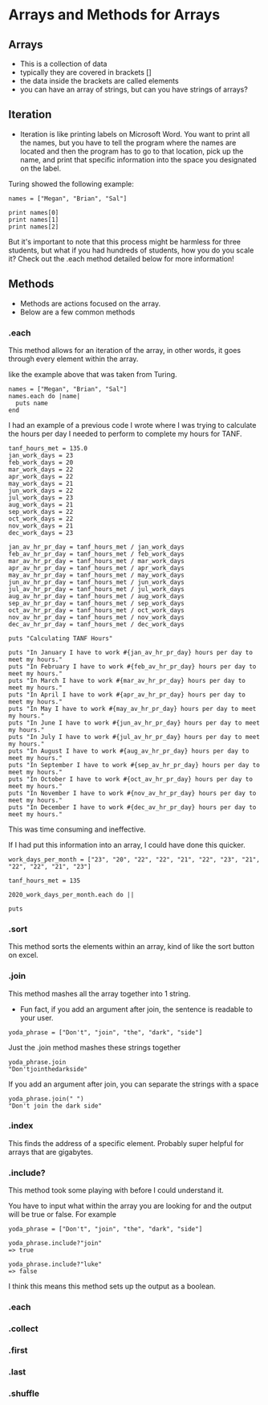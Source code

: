 # Arrays and Methods for Arrays

## Arrays
- This is a collection of data
- typically they are covered in brackets []
- the data inside the brackets are called elements
- you can have an array of strings, but can you have strings of arrays?

## Iteration
- Iteration is like printing labels on Microsoft Word.  You want to print all the names, but you have to tell the program where the names are located and then the program has to go to that location, pick up the name, and print that specific information into the space you designated on the label.

Turing showed the following example:

```
names = ["Megan", "Brian", "Sal"]

print names[0]
print names[1]
print names[2]
```
But it's important to note that this process might be harmless for three students, but what if you had hundreds of students, how you do you scale it?  Check out the .each method detailed below for more information!

## Methods
- Methods are actions focused on the array.
- Below are a few common methods


### .each
This method allows for an iteration of the array, in other words, it goes through every element within the array.

like the example above that was taken from Turing.

```
names = ["Megan", "Brian", "Sal"]
names.each do |name|
  puts name
end
```

I had an example of a previous code I wrote where I was trying to calculate the hours per day I needed to perform to complete my hours for TANF.

```
tanf_hours_met = 135.0
jan_work_days = 23
feb_work_days = 20
mar_work_days = 22
apr_work_days = 22
may_work_days = 21
jun_work_days = 22
jul_work_days = 23
aug_work_days = 21
sep_work_days = 22
oct_work_days = 22
nov_work_days = 21
dec_work_days = 23

jan_av_hr_pr_day = tanf_hours_met / jan_work_days
feb_av_hr_pr_day = tanf_hours_met / feb_work_days
mar_av_hr_pr_day = tanf_hours_met / mar_work_days
apr_av_hr_pr_day = tanf_hours_met / apr_work_days
may_av_hr_pr_day = tanf_hours_met / may_work_days
jun_av_hr_pr_day = tanf_hours_met / jun_work_days
jul_av_hr_pr_day = tanf_hours_met / jul_work_days
aug_av_hr_pr_day = tanf_hours_met / aug_work_days
sep_av_hr_pr_day = tanf_hours_met / sep_work_days
oct_av_hr_pr_day = tanf_hours_met / oct_work_days
nov_av_hr_pr_day = tanf_hours_met / nov_work_days
dec_av_hr_pr_day = tanf_hours_met / dec_work_days

puts "Calculating TANF Hours"

puts "In January I have to work #{jan_av_hr_pr_day} hours per day to meet my hours."
puts "In February I have to work #{feb_av_hr_pr_day} hours per day to meet my hours."
puts "In March I have to work #{mar_av_hr_pr_day} hours per day to meet my hours."
puts "In April I have to work #{apr_av_hr_pr_day} hours per day to meet my hours."
puts "In May I have to work #{may_av_hr_pr_day} hours per day to meet my hours."
puts "In June I have to work #{jun_av_hr_pr_day} hours per day to meet my hours."
puts "In July I have to work #{jul_av_hr_pr_day} hours per day to meet my hours."
puts "In August I have to work #{aug_av_hr_pr_day} hours per day to meet my hours."
puts "In September I have to work #{sep_av_hr_pr_day} hours per day to meet my hours."
puts "In October I have to work #{oct_av_hr_pr_day} hours per day to meet my hours."
puts "In November I have to work #{nov_av_hr_pr_day} hours per day to meet my hours."
puts "In December I have to work #{dec_av_hr_pr_day} hours per day to meet my hours."

```

This was time consuming and ineffective.

If I had put this information into an array, I could have done this quicker.
```
work_days_per_month = ["23", "20", "22", "22", "21", "22", "23", "21", "22", "22", "21", "23"]

tanf_hours_met = 135

2020_work_days_per_month.each do ||

puts
```





### .sort
This method sorts the elements within an array, kind of like the sort button on excel.

### .join
This method mashes all the array together into 1 string.

- Fun fact, if you add an argument after join, the sentence is readable to your user.
```
yoda_phrase = ["Don't", "join", "the", "dark", "side"]
```
Just the .join method mashes these strings together
```
yoda_phrase.join
"Don'tjointhedarkside"
```
If you add an argument after join, you can separate the strings with a space
```
yoda_phrase.join(" ")
"Don't join the dark side"
```
### .index
This finds the address of a specific element.  Probably super helpful for arrays that are gigabytes.

### .include?
This method took some playing with before I could understand it.

You have to input what within the array you are looking for and the output will be true or false.
For example
```
yoda_phrase = ["Don't", "join", "the", "dark", "side"]

yoda_phrase.include?"join"
=> true

yoda_phrase.include?"luke"
=> false
```
I think this means this method sets up the output as a boolean.

### .each

### .collect

### .first

### .last

### .shuffle
